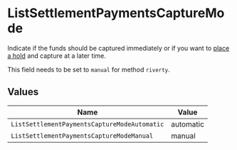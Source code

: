 # ListSettlementPaymentsCaptureMode

Indicate if the funds should be captured immediately or if you want to [place a hold](https://docs.mollie.com/docs/place-a-hold-for-a-payment#/) 
and capture at a later time.

This field needs to be set to `manual` for method `riverty`.


## Values

| Name                                         | Value                                        |
| -------------------------------------------- | -------------------------------------------- |
| `ListSettlementPaymentsCaptureModeAutomatic` | automatic                                    |
| `ListSettlementPaymentsCaptureModeManual`    | manual                                       |